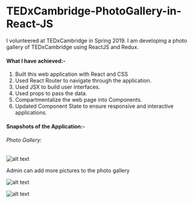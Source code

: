# TEDxCambridge-PhotoGallery-in-React-JS
I volunteered at TEDxCambridge in Spring 2019. 
I am developing a photo gallery of TEDxCambridge using ReactJS and Redux.

#### What I have achieved:-
1. Built this web application with React and CSS 
2. Used React Router to navigate through the application.
3. Used JSX to build user interfaces.
4. Used props to pass the data.
5. Compartmentalize the web page into Components.
6. Updated Component State to ensure responsive and interactive applications.

#### Snapshots of the Application:-
 
###### Photo Gallery:
  
![alt text](https://github.com/snehalmundhe10/TEDxCambridge-PhotoGallery-in-React-JS-and-Redux/blob/master/photowall2/src/images/snap1.PNG "snap1")

Admin can add more pictures to the photo gallery

![alt text](https://github.com/snehalmundhe10/TEDxCambridge-PhotoGallery-in-React-JS-and-Redux/blob/master/photowall2/src/images/snap2.PNG "snap2")

![alt text](https://github.com/snehalmundhe10/TEDxCambridge-PhotoGallery-in-React-JS-and-Redux/blob/master/photowall2/src/images/snap4.PNG "snap4")


